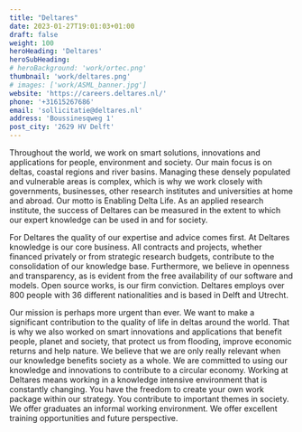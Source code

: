 ```yaml
---
title: "Deltares"
date: 2023-01-27T19:01:03+01:00
draft: false
weight: 100
heroHeading: 'Deltares'
heroSubHeading: 
# heroBackground: 'work/ortec.png'
thumbnail: 'work/deltares.png'
# images: ['work/ASML_banner.jpg']
website: 'https://careers.deltares.nl/'
phone: '+31615267686'
email: 'sollicitatie@deltares.nl'
address: 'Boussinesqweg 1'
post_city: '2629 HV Delft'
---
```

Throughout the world, we work on smart solutions, innovations and applications for people, environment and society. Our main focus is on deltas, coastal regions and river basins. Managing these densely populated and vulnerable areas is complex, which is why we work closely with governments, businesses, other research institutes and universities at home and abroad. Our motto is Enabling Delta Life. As an applied research institute, the success of Deltares can be measured in the extent to which our expert knowledge can be used in and for society. 

For Deltares the quality of our expertise and advice comes first. At Deltares knowledge is our core business. All contracts and projects, whether financed privately or from strategic research budgets, contribute to the consolidation of our knowledge base. Furthermore, we believe in openness and transparency, as is evident from the free availability of our software and models. Open source works, is our firm conviction. Deltares employs over 800 people with 36 different nationalities and is based in Delft and Utrecht.

Our mission is perhaps more urgent than ever. We want to make a significant contribution to the quality of life in deltas around the world. That is why we also worked on smart innovations and applications that benefit people, planet and society, that protect us from flooding, improve economic returns and help nature. We believe that we are only really relevant when our knowledge benefits society as a whole. We are committed to using our knowledge and innovations to contribute to a circular economy. Working at Deltares means working in a knowledge intensive environment that is constantly changing. You have the freedom to create your own work package within our strategy. You contribute to important themes in society. We offer graduates an informal working environment. We offer excellent training opportunities and future perspective.